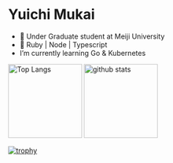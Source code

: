 # Yuichi Mukai

- 📝 Under Graduate student at Meiji University
- 🌚 Ruby | Node | Typescript
- I’m currently learning Go & Kubernetes

<p align="left"> 
  <img alt="Top Langs" height="150px" src="https://github-readme-stats.vercel.app/api/top-langs/?username=yuichimukai&layout=compact&show_icons=true&theme=tokyonight" />
  <img alt="github stats" height="150px" src="https://github-readme-stats.vercel.app/api?username=yuichimukai&theme=tokyonight&show_icons=ture" />
</p>

[![trophy](https://github-profile-trophy.vercel.app/?username=yuichimukai&theme=tokyonight&column=7
)](https://github.com/ryo-ma/github-profile-trophy)

